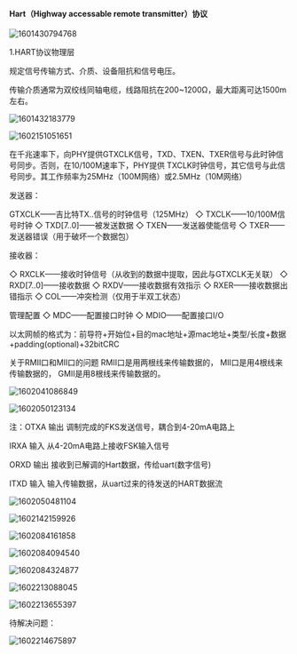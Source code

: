 #### 										**Hart（Highway accessable remote transmitter）协议**



![1601430794768](C:\Users\Slade\AppData\Roaming\Typora\typora-user-images\1601430794768.png)

1.HART协议物理层

规定信号传输方式、介质、设备阻抗和信号电压。

传输介质通常为双绞线同轴电缆，线路阻抗在200~1200Ω，最大距离可达1500m左右。

![1601432183779](C:\Users\Slade\AppData\Roaming\Typora\typora-user-images\1601432183779.png)

![1602151051651](C:\Users\Slade\AppData\Roaming\Typora\typora-user-images\1602151051651.png)

在千兆速率下，向PHY提供GTXCLK信号，TXD、TXEN、TXER信号与此时钟信号同步。否则，在10/100M速率下，PHY提供 TXCLK时钟信号，其它信号与此信号同步。其工作频率为25MHz（100M网络）或2.5MHz（10M网络）



 发送器：

GTXCLK——吉比特TX..信号的时钟信号（125MHz）
    ◇ TXCLK——10/100M信号时钟
    ◇ TXD[7..0]——被发送数据
    ◇ TXEN——发送器使能信号
    ◇ TXER——发送器错误（用于破坏一个数据包）

接收器：

  ◇ RXCLK——接收时钟信号（从收到的数据中提取，因此与GTXCLK无关联）
    ◇ RXD[7..0]——接收数据
    ◇ RXDV——接收数据有效指示
    ◇ RXER——接收数据出错指示
    ◇ COL——冲突检测（仅用于半双工状态）

管理配置
    ◇ MDC——配置接口时钟
    ◇ MDIO——配置接口I/O

 以太网帧的格式为：前导符+开始位+目的mac地址+源mac地址+类型/长度+数据+padding(optional)+32bitCRC

关于RMII口和MII口的问题
    RMII口是用两根线来传输数据的，
    MII口是用4根线来传输数据的，
    GMII是用8根线来传输数据的。

![1602041086849](C:\Users\Slade\AppData\Roaming\Typora\typora-user-images\1602041086849.png)

![1602050123134](C:\Users\Slade\AppData\Roaming\Typora\typora-user-images\1602050123134.png)

注：OTXA 输出 调制完成的FKS发送信号，耦合到4-20mA电路上

IRXA 输入 从4-20mA电路上接收FSK输入信号

ORXD  输出 接收到已解调的Hart数据，传给uart(数字信号)

ITXD 输入 输入传输数据，从uart过来的待发送的HART数据流

![1602050481104](C:\Users\Slade\AppData\Roaming\Typora\typora-user-images\1602050481104.png)

![1602142159926](C:\Users\Slade\AppData\Roaming\Typora\typora-user-images\1602142159926.png)

![1602084161858](C:\Users\Slade\AppData\Roaming\Typora\typora-user-images\1602084231222.png)



![1602084094540](C:\Users\Slade\AppData\Roaming\Typora\typora-user-images\1602084094540.png)

![1602084324877](C:\Users\Slade\AppData\Roaming\Typora\typora-user-images\1602084324877.png)

![1602213088045](C:\Users\Slade\AppData\Roaming\Typora\typora-user-images\1602213088045.png)

![1602213655397](C:\Users\Slade\AppData\Roaming\Typora\typora-user-images\1602213655397.png)

待解决问题：

![1602214675897](C:\Users\Slade\AppData\Roaming\Typora\typora-user-images\1602214675897.png)